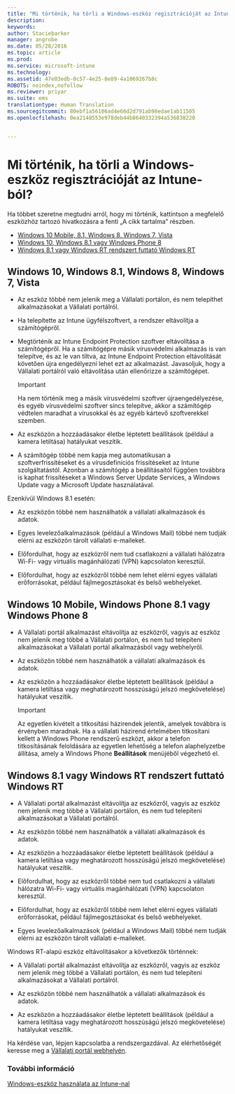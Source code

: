 ```yaml
---
title: "Mi történik, ha törli a Windows-eszköz regisztrációját az Intune-ból? | Microsoft Intune"
description: 
keywords: 
author: Staciebarker
manager: angrobe
ms.date: 05/28/2016
ms.topic: article
ms.prod: 
ms.service: microsoft-intune
ms.technology: 
ms.assetid: 47e03edb-0c57-4e25-8e89-4a1069267b8c
ROBOTS: noindex,nofollow
ms.reviewer: priyar
ms.suite: ems
translationtype: Human Translation
ms.sourcegitcommit: 80ebf1a56106ad4e66d2d791ab98edae1ab11505
ms.openlocfilehash: 0ea2148553e978deb44b8640332394a536838220


---
```



# Mi történik, ha törli a Windows-eszköz regisztrációját az Intune-ból?

Ha többet szeretne megtudni arról, hogy mi történik, kattintson a megfelelő eszközhöz tartozó hivatkozásra a fenti „A cikk tartalma” részben.

- [Windows 10 Mobile, 8.1, Windows 8, Windows 7, Vista](#windows-10-mobile--8-1,-windows-8,-windows-7,-vista)
- [Windows 10, Windows 8.1 vagy Windows Phone 8](#windows-10--windows-8-1-or-windows-phone-8)
- [Windows 8.1 vagy Windows RT rendszert futtató Windows RT](#windows-rt-running-windows-8-1-or-windows-rt)


## Windows 10, Windows 8.1, Windows 8, Windows 7, Vista

-   Az eszköz többé nem jelenik meg a Vállalati portálon, és nem telepíthet alkalmazásokat a Vállalati portálról.

-   Ha telepítette az Intune ügyfélszoftvert, a rendszer eltávolítja a számítógépről.

-   Megtörténik az Intune Endpoint Protection szoftver eltávolítása a számítógépről. Ha a számítógépre másik vírusvédelmi alkalmazás is van telepítve, és az le van tiltva, az Intune Endpoint Protection eltávolítását követően újra engedélyezni lehet ezt az alkalmazást. Javasoljuk, hogy a Vállalati portálról való eltávolítása után ellenőrizze a számítógépet.

    > [!IMPORTANT]
    > Ha nem történik meg a másik vírusvédelmi szoftver újraengedélyezése, és egyéb vírusvédelmi szoftver sincs telepítve, akkor a számítógép védtelen maradhat a vírusokkal és az egyéb kártevő szoftverekkel szemben.

-   Az eszközön a hozzáadásakor életbe léptetett beállítások (például a kamera letiltása) hatályukat veszítik.

-   A számítógép többé nem kapja meg automatikusan a szoftverfrissítéseket és a vírusdefiníciós frissítéseket az Intune szolgáltatástól. Azonban a számítógép a beállításaitól függően továbbra is kaphat frissítéseket a Windows Server Update Services, a Windows Update vagy a Microsoft Update használatával.

Ezenkívül Windows 8.1 esetén:

-   Az eszközön többé nem használhatók a vállalati alkalmazások és adatok.

-   Egyes levelezőalkalmazások (például a Windows Mail) többé nem tudják elérni az eszközön tárolt vállalati e-maileket.

-   Előfordulhat, hogy az eszközről nem tud csatlakozni a vállalati hálózatra Wi-Fi- vagy virtuális magánhálózati (VPN) kapcsolaton keresztül.

-   Előfordulhat, hogy az eszközről többé nem lehet elérni egyes vállalati erőforrásokat, például fájlmegosztásokat és belső webhelyeket.

## Windows 10 Mobile, Windows Phone 8.1 vagy Windows Phone 8

-   A Vállalati portál alkalmazást eltávolítja az eszközről, vagyis az eszköz nem jelenik meg többé a Vállalati portálon, és nem tud telepíteni alkalmazásokat a Vállalati portál alkalmazásból vagy webhelyről.

-   Az eszközön többé nem használhatók a vállalati alkalmazások és adatok.

-   Az eszközön a hozzáadásakor életbe léptetett beállítások (például a kamera letiltása vagy meghatározott hosszúságú jelszó megkövetelése) hatályukat veszítik.

    > [!IMPORTANT]
    > Az egyetlen kivételt a titkosítási házirendek jelentik, amelyek továbbra is érvényben maradnak. Ha a vállalati házirend értelmében titkosítani kellett a Windows Phone rendszerű eszközt, akkor a telefon titkosításának feloldására az egyetlen lehetőség a telefon alaphelyzetbe állítása, amely a Windows Phone **Beállítások** menüjéből végezhető el.

## Windows 8.1 vagy Windows RT rendszert futtató Windows RT

-   A Vállalati portál alkalmazást eltávolítja az eszközről, vagyis az eszköz nem jelenik meg többé a Vállalati portálon, és nem tud telepíteni alkalmazásokat a Vállalati portálról.

-   Az eszközön többé nem használhatók a vállalati alkalmazások és adatok.

-   Az eszközön a hozzáadásakor életbe léptetett beállítások (például a kamera letiltása vagy meghatározott hosszúságú jelszó megkövetelése) hatályukat veszítik.

-   Előfordulhat, hogy az eszközről többé nem tud csatlakozni a vállalati hálózatra Wi-Fi- vagy virtuális magánhálózati (VPN) kapcsolaton keresztül.

-   Előfordulhat, hogy az eszközről többé nem lehet elérni egyes vállalati erőforrásokat, például fájlmegosztásokat és belső webhelyeket.

-   Egyes levelezőalkalmazások (például a Windows Mail) többé nem tudják elérni az eszközön tárolt vállalati e-maileket.

Windows RT-alapú eszköz eltávolításakor a következők történnek:

-   A Vállalati portál alkalmazást eltávolítja az eszközről, vagyis az eszköz nem jelenik meg többé a Vállalati portálon, és nem tud telepíteni alkalmazásokat a Vállalati portálról.

-   Az eszközön többé nem használhatók a vállalati alkalmazások és adatok.

-   Az eszközön a hozzáadásakor életbe léptetett beállítások (például a kamera letiltása vagy meghatározott hosszúságú jelszó megkövetelése) hatályukat veszítik.

Ha kérdése van, lépjen kapcsolatba a rendszergazdával. Az elérhetőségét keresse meg a [Vállalati portál webhelyén](http://portal.manage.microsoft.com).

### További információ
[Windows-eszköz használata az Intune-nal](using-your-windows-device-with-intune.md)



<!--HONumber=Aug16_HO1-->


